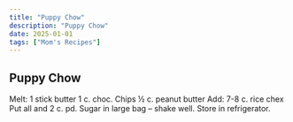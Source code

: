 ```yaml
---
title: "Puppy Chow"
description: "Puppy Chow"
date: 2025-01-01
tags: ["Mom's Recipes"]
---
```


## Puppy Chow
Melt:         1 stick butter
              1 c. choc. Chips
              ½ c. peanut butter
Add:                7-8 c. rice chex
Put all and 2 c. pd. Sugar in large bag – shake well. 
Store in refrigerator. 
 

